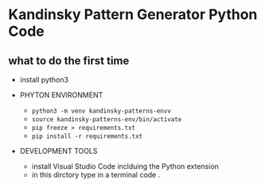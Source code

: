 # Kandinsky Pattern Generator Python Code

## what to do the first time
* install python3
* PHYTON ENVIRONMENT
    * `python3 -m venv kandinsky-patterns-envv`
    * `source kandinsky-patterns-env/bin/activate`
    * `pip freeze > requirements.txt`
    * `pip install -r requirements.txt`

* DEVELOPMENT TOOLS
    * install Visual Studio Code inclduing the Python extension
    * in this dirctory type in a terminal code .